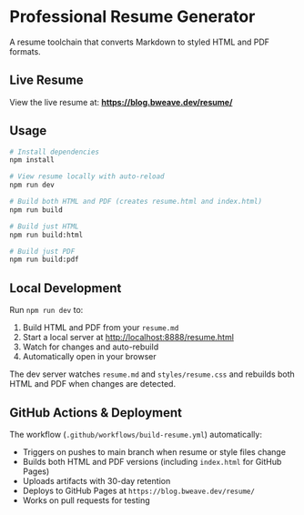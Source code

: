 # Professional Resume Generator

A resume toolchain that converts Markdown to styled HTML and PDF formats.

## Live Resume

View the live resume at: **<https://blog.bweave.dev/resume/>**

## Usage

```bash
# Install dependencies
npm install

# View resume locally with auto-reload
npm run dev

# Build both HTML and PDF (creates resume.html and index.html)
npm run build

# Build just HTML
npm run build:html

# Build just PDF
npm run build:pdf
```

## Local Development

Run `npm run dev` to:

1. Build HTML and PDF from your `resume.md`
2. Start a local server at <http://localhost:8888/resume.html>
3. Watch for changes and auto-rebuild
4. Automatically open in your browser

The dev server watches `resume.md` and `styles/resume.css` and rebuilds both HTML and PDF when changes are detected.

## GitHub Actions & Deployment

The workflow (`.github/workflows/build-resume.yml`) automatically:

- Triggers on pushes to main branch when resume or style files change
- Builds both HTML and PDF versions (including `index.html` for GitHub Pages)
- Uploads artifacts with 30-day retention
- Deploys to GitHub Pages at `https://blog.bweave.dev/resume/`
- Works on pull requests for testing


